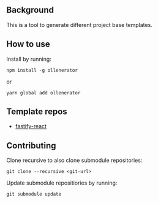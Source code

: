 ## Background
This is a tool to generate different project base templates.

## How to use
Install by running:
```
npm install -g ollenerator
```
or
```
yarn global add ollenerator
```

## Template repos
- [fastify-react](https://github.com/Ollebolle/fastify-react)

## Contributing
Clone recursive to also clone submodule repositories:
```
git clone --recursive <git-url>
```
Update submodule repositiories by running:
```
git submodule update
```

